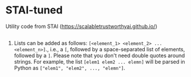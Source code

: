 # STAI-tuned
Utility code from STAI (https://scalabletrustworthyai.github.io/)

## 
1. Lists can be added as follows: `[<element_1> <element_2> ... <element_n>]`., i.e., a `[`, followed by a space-separated list of elements, followed by a `]`. Please note that you don't need double quotes around strings. For example, the list `[elem1 elem2 ... elemn]` will be parsed in Python as `["elem1", "elem2", ..., "elemn"]`.
